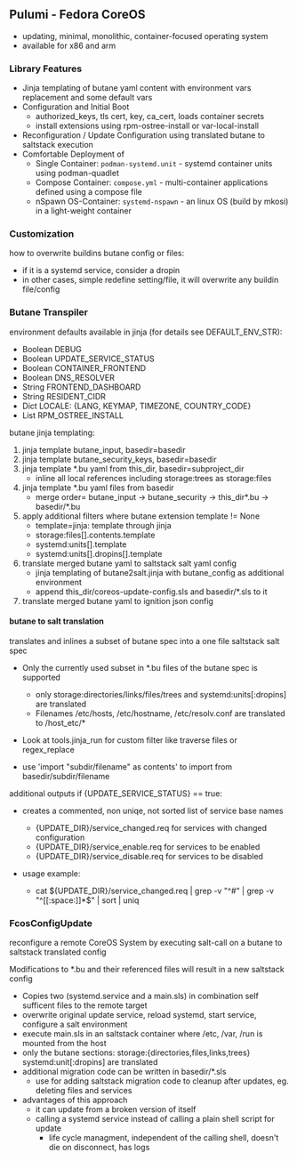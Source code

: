 ## Pulumi - Fedora CoreOS

- updating, minimal, monolithic, container-focused operating system
- available for x86 and arm

### Library Features

- Jinja templating of butane yaml content with environment vars replacement and some default vars
- Configuration and Initial Boot
    - authorized_keys, tls cert, key, ca_cert, loads container secrets
    - install extensions using rpm-ostree-install or var-local-install
- Reconfiguration / Update Configuration using translated butane to saltstack execution
- Comfortable Deployment of
    - Single Container: `podman-systemd.unit` - systemd container units using podman-quadlet
    - Compose Container: `compose.yml` - multi-container applications defined using a compose file
    - nSpawn OS-Container: `systemd-nspawn` - an linux OS (build by mkosi) in a light-weight container

### Customization

how to overwrite buildins butane config or files:

- if it is a systemd service, consider a dropin
- in other cases, simple redefine setting/file, it will overwrite any buildin file/config


### Butane Transpiler

environment defaults available in jinja (for details see DEFAULT_ENV_STR):

- Boolean DEBUG
- Boolean UPDATE_SERVICE_STATUS
- Boolean CONTAINER_FRONTEND
- Boolean DNS_RESOLVER
- String  FRONTEND_DASHBOARD
- String  RESIDENT_CIDR
- Dict LOCALE: {LANG, KEYMAP, TIMEZONE, COUNTRY_CODE}
- List RPM_OSTREE_INSTALL

butane jinja templating:

1. jinja template butane_input, basedir=basedir
2. jinja template butane_security_keys, basedir=basedir
3. jinja template *.bu yaml from this_dir, basedir=subproject_dir
    - inline all local references including storage:trees as storage:files
4. jinja template *.bu yaml files from basedir
    - merge order= butane_input -> butane_security -> this_dir*.bu -> basedir/*.bu
5. apply additional filters where butane extension template != None
    - template=jinja: template through jinja
    - storage:files[].contents.template
    - systemd:units[].template
    - systemd:units[].dropins[].template
6. translate merged butane yaml to saltstack salt yaml config
    - jinja templating of butane2salt.jinja with butane_config as additional environment
    - append this_dir/coreos-update-config.sls and basedir/*.sls to it
7. translate merged butane yaml to ignition json config

#### butane to salt translation

translates and inlines a subset of butane spec into a one file saltstack salt spec

- Only the currently used subset in *.bu files of the butane spec is supported
  - only storage:directories/links/files/trees and systemd:units[:dropins] are translated
  - Filenames /etc/hosts, /etc/hostname, /etc/resolv.conf are translated to /host_etc/*

- Look at tools.jinja_run for custom filter like traverse files or regex_replace
- use 'import "subdir/filename" as contents' to import from basedir/subdir/filename

additional outputs if {UPDATE_SERVICE_STATUS} == true:

- creates a commented, non uniqe, not sorted list of service base names
  - {UPDATE_DIR}/service_changed.req for services with changed configuration
  - {UPDATE_DIR}/service_enable.req for services to be enabled
  - {UPDATE_DIR}/service_disable.req for services to be disabled

- usage example:
  - cat ${UPDATE_DIR}/service_changed.req | grep -v "^#" | grep -v "^[[:space:]]*$" | sort | uniq

### FcosConfigUpdate

reconfigure a remote CoreOS System by executing salt-call on a butane to saltstack translated config

Modifications to *.bu and their referenced files will result in a new saltstack config

- Copies two (systemd.service and a main.sls) in combination self sufficent files to the remote target
- overwrite original update service, reload systemd, start service, configure a salt environment
- execute main.sls in an saltstack container where /etc, /var, /run is mounted from the host
- only the butane sections: storage:{directories,files,links,trees} systemd:unit[:dropins] are translated
- additional migration code can be written in basedir/*.sls
    - use for adding saltstack migration code to cleanup after updates, eg. deleting files and services
- advantages of this approach
    - it can update from a broken version of itself
    - calling a systemd service instead of calling a plain shell script for update
        - life cycle managment, independent of the calling shell, doesn't die on disconnect, has logs

